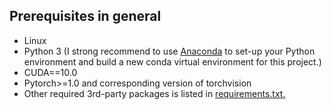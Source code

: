 ## Prerequisites in general
- Linux
- Python 3 (I strong recommend to use [Anaconda](https://anaconda.org/) to set-up your Python environment and build a new conda virtual environment for this project.)
- CUDA==10.0
- Pytorch>=1.0 and corresponding version of torchvision
- Other required 3rd-party packages is listed in [requirements.txt.](requirements.txt)